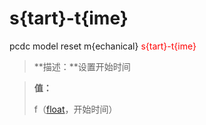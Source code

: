 # s{tart}-t{ime}
pcdc model reset m{echanical} <span style='color: red;'>s{tart}-t{ime}</span>
> **描述：**设置开始时间

> 
> **值：**
> 
> f（[float](数据类型/float/)，开始时间）

